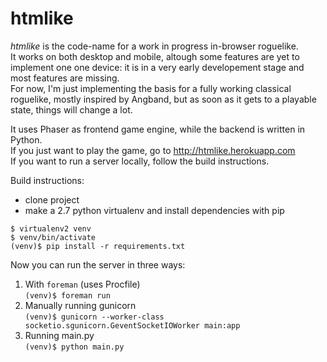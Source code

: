 # htmlike
*htmlike* is the code-name for a work in progress in-browser roguelike.  
It works on both desktop and mobile, altough some features are yet to implement one one device: it is in a very early developement stage and most features are missing.  
For now, I'm just implementing the basis for a fully working classical roguelike, mostly inspired by Angband, but as soon as it gets to a playable state, things will change a lot.  

It uses Phaser as frontend game engine, while the backend is written in Python.  
If you just want to play the game, go to http://htmlike.herokuapp.com  
If you want to run a server locally, follow the build instructions.  

Build instructions:

- clone project
- make a 2.7 python virtualenv and install dependencies with pip

```
$ virtualenv2 venv  
$ venv/bin/activate  
(venv)$ pip install -r requirements.txt  
```
 
Now you can run the server in three ways:

1. With ```foreman``` (uses Procfile)  
```(venv)$ foreman run```  
2. Manually running gunicorn  
```(venv)$ gunicorn --worker-class socketio.sgunicorn.GeventSocketIOWorker main:app```  
3. Running main.py  
```(venv)$ python main.py```  
